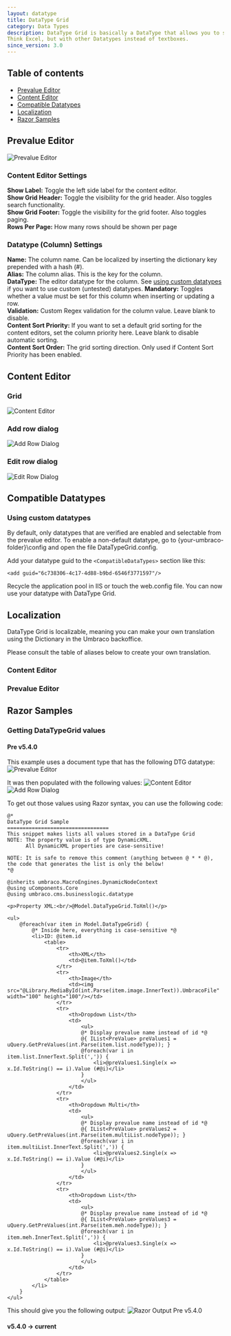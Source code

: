 ```yaml
---
layout: datatype
title: DataType Grid
category: Data Types
description: DataType Grid is basically a DataType that allows you to store DataTypes in a grid-like fashion. 
Think Excel, but with other Datatypes instead of textboxes.
since_version: 3.0
---
```


## Table of contents ##
* [Prevalue Editor](#prevalue_editor)
* [Content Editor](#content_editor)
* [Compatible Datatypes](#compatible_datatypes)
* [Localization](#localization)
* [Razor Samples](#razor_samples)

## Prevalue Editor ##

![Prevalue Editor](PreValueEditor.JPG)

### Content Editor Settings ###
**Show Label:** Toggle the left side label for the content editor.    
**Show Grid Header:** Toggle the visibility for the grid header. Also toggles search functionality.    
**Show Grid Footer:** Toggle the visibility for the grid footer. Also toggles paging.    
**Rows Per Page:** How many rows should be shown per page

### Datatype (Column) Settings ###
**Name:** The column name. Can be localized by inserting the dictionary key prepended with a hash (#).    
**Alias:** The column alias. This is the key for the column.   
**DataType:** The editor datatype for the column. See [using custom datatypes](#using_custom_datatypes) if you want to use custom (untested) datatypes.
**Mandatory:** Toggles whether a value must be set for this column when inserting or updating a row.   
**Validation:** Custom Regex validation for the column value. Leave blank to disable.    
**Content Sort Priority:** If you want to set a default grid sorting for the content editors, set the column priority here. Leave blank to disable automatic sorting.    
**Content Sort Order:** The grid sorting direction. Only used if Content Sort Priority has been enabled.

## Content Editor ##

### Grid ###
![Content Editor](contenteditor.JPG)

### Add row dialog ###
![Add Row Dialog](insertdialog.JPG)

### Edit row dialog ###
![Edit Row Dialog](editdialog.JPG)

## Compatible Datatypes ##


### Using custom datatypes ###
By default, only datatypes that are verified are enabled and selectable from the prevalue editor.
To enable a non-default datatype, go to {your-umbraco-folder}\config and open the file DataTypeGrid.config.

Add your datatype guid to the `<CompatibleDataTypes>` section like this:

    <add guid="6c738306-4c17-4d88-b9bd-6546f3771597"/>
    
Recycle the application pool in IIS or touch the web.config file.
You can now use your datatype with DataType Grid.

## Localization ##
DataType Grid is localizable, meaning you can make your own translation using the Dictionary in the Umbraco backoffice.

Please consult the table of aliases below to create your own translation.

### Content Editor ###


### Prevalue Editor ###


## Razor Samples ##

### Getting DataTypeGrid values ###

#### Pre v5.4.0 ####
This example uses a document type that has the following DTG datatype:
![Prevalue Editor](prevalueeditor.JPG)

It was then populated with the following values:
![Content Editor](contenteditor.JPG)
![Add Row Dialog](insertdialog.JPG)

To get out those values using Razor syntax, you can use the following code:

	@*
	DataType Grid Sample
	=================================
	This snippet makes lists all values stored in a DataType Grid
	NOTE: The property value is of type DynamicXML.
	      All DynamicXML properties are case-sensitive!
	
	NOTE: It is safe to remove this comment (anything between @ * * @), the code that generates the list is only the below!
	*@
	
	@inherits umbraco.MacroEngines.DynamicNodeContext
	@using uComponents.Core
	@using umbraco.cms.businesslogic.datatype
	
	<p>Property XML:<br/>@Model.DataTypeGrid.ToXml()</p>
	
	<ul>
	    @foreach(var item in Model.DataTypeGrid) {
	        @* Inside here, everything is case-sensitive *@
	        <li>ID: @item.id
	            <table>
	                <tr>
	                    <th>XML</th>
	                    <td>@item.ToXml()</td>
	                </tr>
	                <tr>
	                    <th>Image</th>
	                    <td><img src="@Library.MediaById(int.Parse(item.image.InnerText)).UmbracoFile" width="100" height="100"/></td>
	                </tr>
	                <tr>
	                    <th>Dropdown List</th>
	                    <td>
	                        <ul>
	                        @* Display prevalue name instead of id *@
	                        @{ IList<PreValue> preValues1 = uQuery.GetPreValues(int.Parse(item.list.nodeType)); }
	                        @foreach(var i in item.list.InnerText.Split(',')) {
	                            <li>@preValues1.Single(x => x.Id.ToString() == i).Value (#@i)</li>
	                        }
	                        </ul>
	                    </td>
	                </tr>
	                <tr>
	                    <th>Dropdown Multi</th>
	                    <td>
	                        <ul>
	                        @* Display prevalue name instead of id *@
	                        @{ IList<PreValue> preValues2 = uQuery.GetPreValues(int.Parse(item.multiList.nodeType)); }
	                        @foreach(var i in item.multiList.InnerText.Split(',')) {
	                            <li>@preValues2.Single(x => x.Id.ToString() == i).Value (#@i)</li>
	                        }
	                        </ul>
	                    </td>
	                </tr>
	                <tr>
	                    <th>Dropdown List</th>
	                    <td>
	                        <ul>
	                        @* Display prevalue name instead of id *@
	                        @{ IList<PreValue> preValues3 = uQuery.GetPreValues(int.Parse(item.meh.nodeType)); }
	                        @foreach(var i in item.meh.InnerText.Split(',')) {
	                            <li>@preValues3.Single(x => x.Id.ToString() == i).Value (#@i)</li>
	                        }
	                        </ul>
	                    </td>
	                </tr>
	            </table>
	        </li>
	    }
	</ul>

This should give you the following output:
![Razor Output Pre v5.4.0](RazorSampleOutput_pre54.JPG)

#### v5.4.0 -> current ####
